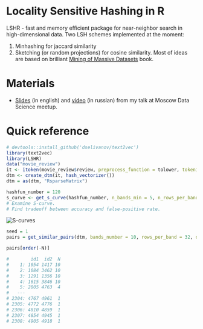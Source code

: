 # Locality Sensitive Hashing in R 
LSHR - fast and memory efficient package for near-neighbor search in high-dimensional data. Two LSH schemes implemented at the moment:

1. Minhashing for jaccard similarity
2. Sketching (or random projections) for cosine similarity.
Most of ideas are based on brilliant [Mining of Massive Datasets](http://www.mmds.org) book. 

# Materials

* [Slides](http://www.slideshare.net/MailRuGroup/okru-finding-similar-items-in-highdimensional-spaces-locality-sensitive-hashing) (in english) and [video](https://youtu.be/ko0a0Z75oZQ?list=PLcJ8pdaABCSk1dNtpgaHvuV5y2gWItuUO) (in russian) from my talk at Moscow Data Science meetup.

# Quick reference
```R
# devtools::install_github('dselivanov/text2vec')
library(text2vec)
library(LSHR)
data("movie_review")
it <- itoken(movie_review$review, preprocess_function = tolower, tokenizer = word_tokenizer)
dtm <- create_dtm(it, hash_vectorizer())
dtm = as(dtm, "RsparseMatrix")

hashfun_number = 120
s_curve <- get_s_curve(hashfun_number, n_bands_min = 5, n_rows_per_band_min = 5)
# Examine S-curve.
# Find tradeoff between accuracy and false-positive rate.
```
![S-curves](https://cloud.githubusercontent.com/assets/5123805/13917531/82d5162a-ef72-11e5-8f5a-59a8d1f1f729.png)
```R
seed = 1
pairs = get_similar_pairs(dtm, bands_number = 10, rows_per_band = 32, distance = 'cosine', seed = seed)

pairs[order(-N)]

#        id1  id2  N
#    1: 1054 1417 10
#    2: 1084 3462 10
#    3: 1291 1356 10
#    4: 1615 3846 10
#    5: 2805 4763  4
#   ---             
# 2304: 4767 4961  1
# 2305: 4772 4776  1
# 2306: 4810 4859  1
# 2307: 4854 4945  1
# 2308: 4905 4918  1
```
